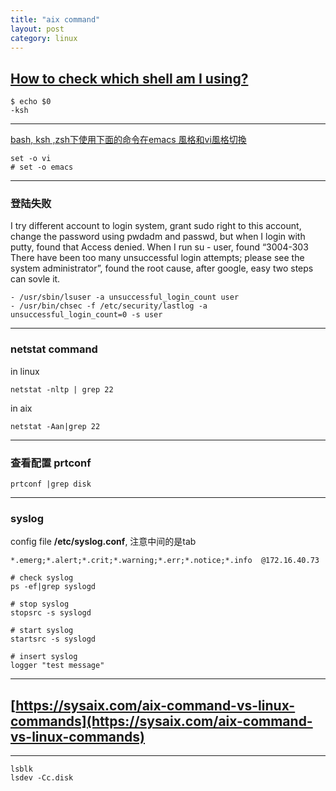 ```yaml
---
title: "aix command"
layout: post
category: linux
---
```


## [How to check which shell am I using?](https://askubuntu.com/questions/590899/how-to-check-which-shell-am-i-using)

```
$ echo $0
-ksh
```

---

[bash, ksh ,zsh下使用下面的命令在emacs
風格和vi風格切換](http://www.cnblogs.com/zhouhbing/p/4275699.html)

```
set -o vi
# set -o emacs
```

---

### 登陆失败

I try different account to login system, grant sudo right to this account,
change the password using pwdadm and passwd, but when I login with putty, found
that Access denied. When I run su - user, found “3004-303 There have been too
many unsuccessful login attempts; please see the system administrator”, found
the root cause, after google, easy two steps can sovle it.

```
- /usr/sbin/lsuser -a unsuccessful_login_count user
- /usr/bin/chsec -f /etc/security/lastlog -a unsuccessful_login_count=0 -s user
```


---


### netstat command

in linux

```
netstat -nltp | grep 22
```

in aix

```
netstat -Aan|grep 22
```


---

### 查看配置 prtconf

```
prtconf |grep disk
```

---

### syslog


config file **/etc/syslog.conf**, 注意中间的是tab

```
*.emerg;*.alert;*.crit;*.warning;*.err;*.notice;*.info  @172.16.40.73
```

```
# check syslog
ps -ef|grep syslogd

# stop syslog
stopsrc -s syslogd

# start syslog
startsrc -s syslogd

# insert syslog
logger "test message"
```

---

## [https://sysaix.com/aix-command-vs-linux-commands](https://sysaix.com/aix-command-vs-linux-commands)


---

```
lsblk
lsdev -Cc.disk
```
